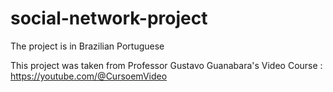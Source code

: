 # social-network-project

The project is in Brazilian Portuguese

This project was taken from Professor Gustavo Guanabara's Video Course
: https://youtube.com/@CursoemVideo
